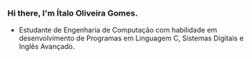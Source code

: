 ### Hi there, I'm Ítalo Oliveira Gomes.

- Estudante de Engenharia de Computação com habilidade em desenvolvimento de Programas em Linguagem C, Sistemas Digitais e Inglês Avançado.


